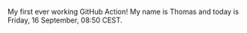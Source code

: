 My first ever working GitHub Action!
My name is Thomas and today is Friday, 16 September, 08:50 CEST. 
